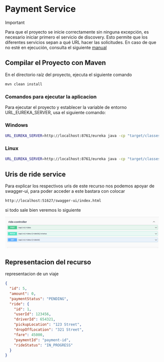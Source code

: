 # Payment Service

>[!IMPORTANT]
Para que el proyecto se inicie correctamente sin ninguna excepción, es necesario iniciar primero el servicio de discovery. Esto permite que los diferentes servicios sepan a qué URL hacer las solicitudes. En caso de que no esté en ejecución, consulta el siguiente [manual](../discovery-service/README.md)

## Compilar el Proyecto con Maven

En el directorio raíz del proyecto, ejecuta el siguiente comando

```bash
mvn clean install
```

###  Comandos para ejecutar la aplicacion

Para ejecutar el proyecto y establecer la variable de entorno URL_EUREKA_SERVER, usa el siguiente comando:

### Windows


```bash
URL_EUREKA_SERVER=http://localhost:8761/eureka java -cp "target/classes;target/dependency/*" com.uber.clone.PaymentServiceApplication
```

### Linux

```bash
URL_EUREKA_SERVER=http://localhost:8761/eureka java -cp "target/classes:target/dependency/*" com.uber.clone.PaymentServiceApplication
```

## Uris de ride service

Para explicar los respectivos uris de este recurso nos podemos apoyar de swagger-ui, para poder acceder a este bastara con colocar

```bash
http://localhost:51627/swagger-ui/index.html
```


si todo sale bien veremos lo siguiente 

![alt text](../docs/img/07-uri-recursos-ride-service.png)

## Representacion del recurso

representacion de un viaje

```json
{
  "id": 5,
  "amount": 0,
  "paymentStatus": "PENDING",
  "ride": {
    "id": 1,
    "userId": 123456,
    "driverId": 654321,
    "pickupLocation": "123 Street",
    "dropOffLocation": "321 Street",
    "fare": 45000,
    "paymentId": "payment-id",
    "rideStatus": "IN_PROGRESS"
  }
}
```